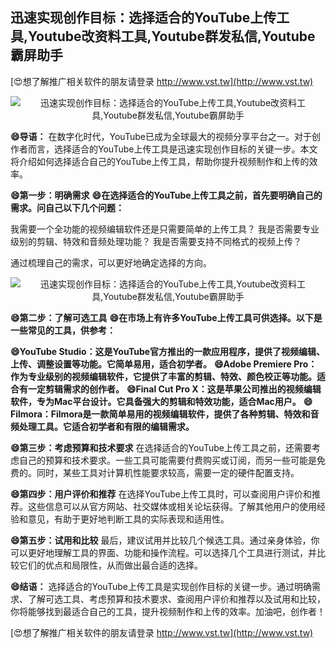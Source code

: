 ## **迅速实现创作目标：选择适合的YouTube上传工具,Youtube改资料工具,Youtube群发私信,Youtube霸屏助手**

[😍想了解推广相关软件的朋友请登录 http://www.vst.tw](http://www.vst.tw)

 <center><img src="https://vst.tw/MP4/tuiguang/png/2.png" alt="迅速实现创作目标：选择适合的YouTube上传工具,Youtube改资料工具,Youtube群发私信,Youtube霸屏助手"></center>

**😄导语：**
在数字化时代，YouTube已成为全球最大的视频分享平台之一。对于创作者而言，选择适合的YouTube上传工具是迅速实现创作目标的关键一步。本文将介绍如何选择适合自己的YouTube上传工具，帮助你提升视频制作和上传的效率。

**😄第一步：明确需求**
**😄在选择适合的YouTube上传工具之前，首先要明确自己的需求。问自己以下几个问题：**

我需要一个全功能的视频编辑软件还是只需要简单的上传工具？
我是否需要专业级别的剪辑、特效和音频处理功能？
我是否需要支持不同格式的视频上传？

通过梳理自己的需求，可以更好地确定选择的方向。

 <center><img src="https://vst.tw/MP4/tuiguang/png/7.png" alt="迅速实现创作目标：选择适合的YouTube上传工具,Youtube改资料工具,Youtube群发私信,Youtube霸屏助手"></center>

**😄第二步：了解可选工具**
**😄在市场上有许多YouTube上传工具可供选择。以下是一些常见的工具，供参考：**

**😄YouTube Studio：这是YouTube官方推出的一款应用程序，提供了视频编辑、上传、调整设置等功能。它简单易用，适合初学者。**
**😄Adobe Premiere Pro：作为专业级别的视频编辑软件，它提供了丰富的剪辑、特效、颜色校正等功能。适合有一定剪辑需求的创作者。**
**😄Final Cut Pro X：这是苹果公司推出的视频编辑软件，专为Mac平台设计。它具备强大的剪辑和特效功能，适合Mac用户。**
**😄Filmora：Filmora是一款简单易用的视频编辑软件，提供了各种剪辑、特效和音频处理工具。它适合初学者和有限的编辑需求。**

**😄第三步：考虑预算和技术要求**
在选择适合的YouTube上传工具之前，还需要考虑自己的预算和技术要求。一些工具可能需要付费购买或订阅，而另一些可能是免费的。同时，某些工具对计算机性能要求较高，需要一定的硬件配置支持。

**😄第四步：用户评价和推荐**
在选择YouTube上传工具时，可以查阅用户评价和推荐。这些信息可以从官方网站、社交媒体或相关论坛获得。了解其他用户的使用经验和意见，有助于更好地判断工具的实际表现和适用性。

**😄第五步：试用和比较**
最后，建议试用并比较几个候选工具。通过亲身体验，你可以更好地理解工具的界面、功能和操作流程。可以选择几个工具进行测试，并比较它们的优点和局限性，从而做出最合适的选择。

**😄结语：**
选择适合的YouTube上传工具是实现创作目标的关键一步。通过明确需求、了解可选工具、考虑预算和技术要求、查阅用户评价和推荐以及试用和比较，你将能够找到最适合自己的工具，提升视频制作和上传的效率。加油吧，创作者！

[😍想了解推广相关软件的朋友请登录 http://www.vst.tw](http://www.vst.tw)



